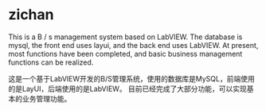 # zichan
This is a B / s management system based on LabVIEW. The database is mysql, the front end uses layui, and the back end uses LabVIEW.  At present, most functions have been completed, and basic business management functions can be realized.

这是一个基于LabVIEW开发的B/S管理系统，使用的数据库是MySQL，前端使用的是LayUI，后端使用的是LabVIEW。
目前已经完成了大部分功能，可以实现基本的业务管理功能。
